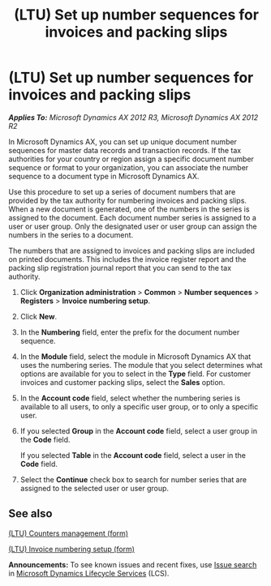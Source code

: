 ﻿---
title: (LTU) Set up number sequences for invoices and packing slips
TOCTitle: (LTU) Set up number sequences for invoices and packing slips
ms:assetid: 58b2d7d1-b370-4daf-aa78-cccbe0a2c616
ms:mtpsurl: https://technet.microsoft.com/en-us/library/Dn133078(v=AX.60)
ms:contentKeyID: 53348353
ms.date: 04/18/2014
mtps_version: v=AX.60
f1_keywords:
- Set up
- (LTU)
- invoices and packing slips
---

# (LTU) Set up number sequences for invoices and packing slips 


_**Applies To:** Microsoft Dynamics AX 2012 R3, Microsoft Dynamics AX 2012 R2_

In Microsoft Dynamics AX, you can set up unique document number sequences for master data records and transaction records. If the tax authorities for your country or region assign a specific document number sequence or format to your organization, you can associate the number sequence to a document type in Microsoft Dynamics AX.

Use this procedure to set up a series of document numbers that are provided by the tax authority for numbering invoices and packing slips. When a new document is generated, one of the numbers in the series is assigned to the document. Each document number series is assigned to a user or user group. Only the designated user or user group can assign the numbers in the series to a document.

The numbers that are assigned to invoices and packing slips are included on printed documents. This includes the invoice register report and the packing slip registration journal report that you can send to the tax authority.

1.  Click **Organization administration** \> **Common** \> **Number sequences** \> **Registers** \> **Invoice numbering setup**.

2.  Click **New**.

3.  In the **Numbering** field, enter the prefix for the document number sequence.

4.  In the **Module** field, select the module in Microsoft Dynamics AX that uses the numbering series. The module that you select determines what options are available for you to select in the **Type** field. For customer invoices and customer packing slips, select the **Sales** option.

5.  In the **Account code** field, select whether the numbering series is available to all users, to only a specific user group, or to only a specific user.

6.  If you selected **Group** in the **Account code** field, select a user group in the **Code** field.
    
    If you selected **Table** in the **Account code** field, select a user in the **Code** field.

7.  Select the **Continue** check box to search for number series that are assigned to the selected user or user group.

## See also

[(LTU) Counters management (form)](https://technet.microsoft.com/en-us/library/jj911249\(v=ax.60\))

[(LTU) Invoice numbering setup (form)](https://technet.microsoft.com/en-us/library/jj911060\(v=ax.60\))

  
**Announcements:** To see known issues and recent fixes, use [Issue search](http://go.microsoft.com/fwlink/?linkid=389258) in [Microsoft Dynamics Lifecycle Services](http://go.microsoft.com/fwlink/?linkid=306505) (LCS).

